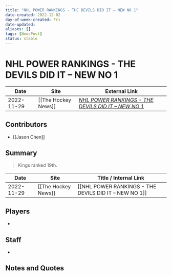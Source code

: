 ```yaml
---
title: "NHL POWER RANKINGS - THE DEVILS DID IT – NEW NO 1"
date-created: 2022-12-02
day-of-week-created: Fri
date-updated: 
aliases: []
tags: [NewsPost]
status: stable
---
```


# NHL POWER RANKINGS - THE DEVILS DID IT – NEW NO 1

| Date       | Site                | External Link                                                                                                                                                           |
| ---------- | ------------------- | ----------------------------------------------------------------------------------------------------------------------------------------------------------------------- |
| 2022-11-29 | [[The Hockey News]] | [*NHL POWER RANKINGS - THE DEVILS DID IT – NEW NO 1*](https://thehockeynews.com/news/nhl-power-rankings-the-devils-did-it-new-no-1#:~:text=19.%20Los%20Angeles%20Kings) |

## Contributors
- [[Jason Chen]]

## Summary
> Kings ranked 19th.

| Date       | Site                | Title / Internal Link                                 |
| ---------- | ------------------- | ----------------------------------------------------- |
| 2022-11-29 | [[The Hockey News]] | [[NHL POWER RANKINGS - THE DEVILS DID IT – NEW NO 1]] |

## Players
- 

## Staff
- 

## Notes and Quotes
> 

